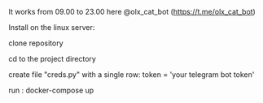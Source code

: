 It works from 09.00 to 23.00 here @olx_cat_bot (https://t.me/olx_cat_bot)

Install on the linux server:

clone repository

cd to the project directory

create file "creds.py" with a single row: token = 'your telegram bot token'

run : docker-compose up
